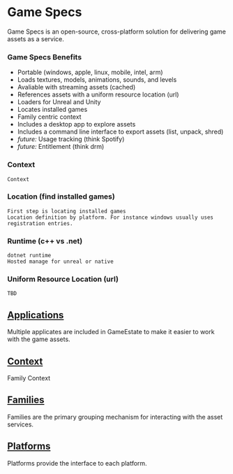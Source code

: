 Game Specs
===============

Game Specs is an open-source, cross-platform solution for delivering game assets as a service.

### Game Specs Benefits
* Portable (windows, apple, linux, mobile, intel, arm)
* Loads textures, models, animations, sounds, and levels
* Avaliable with streaming assets (cached)
* References assets with a uniform resource location (url)
* Loaders for Unreal and Unity
* Locates installed games
* Family centric context
* Includes a desktop app to explore assets
* Includes a command line interface to export assets (list, unpack, shred)
* *future:* Usage tracking (think Spotify)
* *future:* Entitlement (think drm)

### Context
    Context

### Location (find installed games)
    First step is locating installed games
    Location definition by platform. For instance windows usually uses registration entries.

### Runtime (c++ vs .net)
    dotnet runtime
    Hosted manage for unreal or native

### Uniform Resource Location (url)
    TBD

## [Applications](Applications/Readme.md)
Multiple applicates are included in GameEstate to make it easier to work with the game assets.

## [Context](Context/Readme.md)
Family Context

## [Families](Families/Readme.md)
Families are the primary grouping mechanism for interacting with the asset services.

## [Platforms](Platforms/Readme.md)
Platforms provide the interface to each platform.
